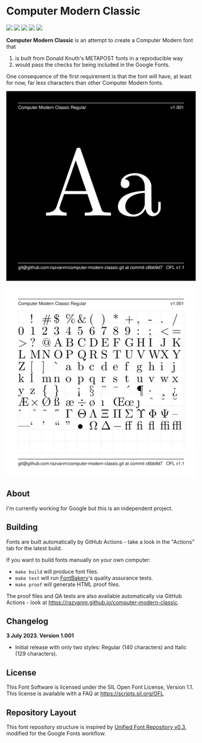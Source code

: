 # Computer Modern Classic

[![][Fontbakery]](https://razvanm.github.io/computer-modern-classic/fontbakery/fontbakery-report.html)
[![][Universal]](https://razvanm.github.io/computer-modern-classic/fontbakery/fontbakery-report.html)
[![][GF Profile]](https://razvanm.github.io/computer-modern-classic/fontbakery/fontbakery-report.html)
[![][Outline Correctness]](https://razvanm.github.io/computer-modern-classic/fontbakery/fontbakery-report.html)
[![][Shaping]](https://razvanm.github.io/computer-modern-classic/fontbakery/fontbakery-report.html)

[Fontbakery]: https://img.shields.io/endpoint?url=https%3A%2F%2Fraw.githubusercontent.com%2Frazvanm%2Fcomputer-modern-classic%2Fgh-pages%2Fbadges%2Foverall.json
[GF Profile]: https://img.shields.io/endpoint?url=https%3A%2F%2Fraw.githubusercontent.com%2Frazvanm%2Fcomputer-modern-classic%2Fgh-pages%2Fbadges%2FGoogleFonts.json
[Outline Correctness]: https://img.shields.io/endpoint?url=https%3A%2F%2Fraw.githubusercontent.com%2Frazvanm%2Fcomputer-modern-classic%2Fgh-pages%2Fbadges%2FOutlineCorrectnessChecks.json
[Shaping]: https://img.shields.io/endpoint?url=https%3A%2F%2Fraw.githubusercontent.com%2Frazvanm%2Fcomputer-modern-classic%2Fgh-pages%2Fbadges%2FShapingChecks.json
[Universal]: https://img.shields.io/endpoint?url=https%3A%2F%2Fraw.githubusercontent.com%2Frazvanm%2Fcomputer-modern-classic%2Fgh-pages%2Fbadges%2FUniversal.json

**Computer Modern Classic** is an attempt to create a Computer Modern font that

1. is built from Donald Knuth's METAPOST fonts in a reproducible way
2. would pass the checks for being included in the Google Fonts.

One consequence of the first requirement is that the font will have, at least
for now, far less characters than other Computer Modern fonts.

![Sample Image 1](documentation/image1.png)

![Sample Image 2](documentation/image2.png)

## About

I'm currently working for Google but this is an independent project.

## Building

Fonts are built automatically by GitHub Actions - take a look in the "Actions"
tab for the latest build.

If you want to build fonts manually on your own computer:

* `make build` will produce font files.
* `make test` will run [FontBakery](https://github.com/googlefonts/fontbakery)'s
  quality assurance tests.
* `make proof` will generate HTML proof files.

The proof files and QA tests are also available automatically via GitHub
Actions - look at https://razvanm.github.io/computer-modern-classic.

## Changelog

**3 July 2023. Version 1.001**
- Initial release with only two styles: Regular (140 characters) and Italic (129
  characters).

## License

This Font Software is licensed under the SIL Open Font License, Version 1.1.
This license is available with a FAQ at
https://scripts.sil.org/OFL

## Repository Layout

This font repository structure is inspired by [Unified Font Repository
v0.3](https://github.com/unified-font-repository/Unified-Font-Repository),
modified for the Google Fonts workflow.
